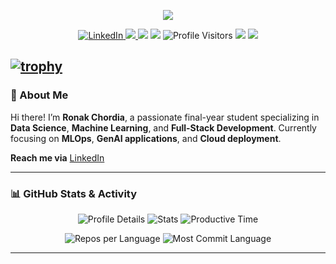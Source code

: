 <p align="center">
  <img src="https://readme-typing-svg.demolab.com/?lines=Hi,+I'm+Ronak+Chordia!;Data+Analyst+%7C+ML+Engineer+%7C+Fullstack+Dev;Welcome+to+my+GitHub+profile!&center=true&width=500&height=45">
</p>

<p align="center">
  <a href="https://www.linkedin.com/in/ronak-chordia/">
    <img src="https://img.shields.io/badge/LinkedIn-Ronak%20Chordia-blue?logo=linkedin&logoColor=white&style=flat-square" alt="LinkedIn" />
  </a>
  <a href="mailto:ronak.m.chordia@gmail.com">
  <img src="https://img.shields.io/badge/Email-ronak.m.chordia@gmail.com-red?style=flat-square&logo=gmail&logoColor=white" />
</a>
  <img src="https://img.shields.io/badge/Location-Chennai,%20India-orange?style=flat-square" />
  <img src="https://img.shields.io/badge/Status-Final%20Year%20Student-success?style=flat-square" />
  <img alt="Profile Visitors" src="https://komarev.com/ghpvc/?username=Ron111104&style=flat-square&color=blue"/>
  <img src="https://img.shields.io/github/followers/Ron111104?label=Followers&style=flat-square" />
  <img src="https://img.shields.io/github/stars/Ron111104?label=Stars&style=flat-square" />
</p>

[![trophy](https://github-profile-trophy.vercel.app/?username=Ron111104&theme=algolia&column=7)](https://github.com/Ron111104)
---

### 🚀 About Me

Hi there! I’m **Ronak Chordia**, a passionate final-year student specializing in **Data Science**, **Machine Learning**, and **Full-Stack Development**. Currently focusing on **MLOps**, **GenAI applications**, and **Cloud deployment**.
 
**Reach me via** [LinkedIn](https://www.linkedin.com/in/ronak-chordia/)

---

### 📊 GitHub Stats & Activity

<p align="center">
  <img src="http://github-profile-summary-cards.vercel.app/api/cards/profile-details?username=Ron111104&theme=algolia" alt="Profile Details" />
  <img src="http://github-profile-summary-cards.vercel.app/api/cards/stats?username=Ron111104&theme=algolia" alt="Stats" />
  <img src="http://github-profile-summary-cards.vercel.app/api/cards/productive-time?username=Ron111104&theme=algolia&utcOffset=8" alt="Productive Time" />
</p>

<p align="center">
  <img src="http://github-profile-summary-cards.vercel.app/api/cards/repos-per-language?username=Ron111104&theme=algolia" alt="Repos per Language" />
  <img src="http://github-profile-summary-cards.vercel.app/api/cards/most-commit-language?username=Ron111104&theme=algolia" alt="Most Commit Language" />
</p>

---

<!--
**Ron111104/Ron111104** is a ✨ special ✨ repository because its `README.md` (this file) appears on your GitHub profile.

Ideas to extend:
- 🔭 I’m currently working on ...
- 🌱 I’m currently learning ...
- 👯 I’m looking to collaborate on ...
- 🤔 I’m looking for help with ...
- 💬 Ask me about ...
- 📫 How to reach me: ...
- ⚡ Fun fact: ...
-->
